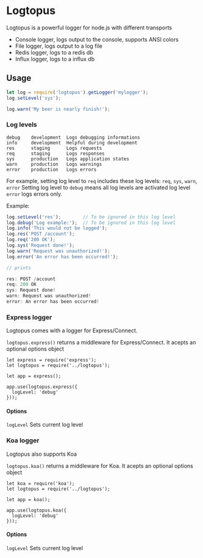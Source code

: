 Logtopus
========

Logtopus is a powerful logger for node.js with different transports

* Console logger, logs output to the console, supports ANSI colors
* File logger, logs output to a log file
* Redis logger, logs to a redis db
* Influx logger, logs to a influx db

## Usage

```js
let log = require('logtopus').getLogger('mylogger');
log.setLevel('sys');

log.warn('My beer is nearly finish!');
```

### Log levels

    debug    development  Logs debugging informations
    info     development  Helpful during development
    res      staging      Logs requests
    req      staging      Logs responses
    sys      production   Logs application states
    warn     production   Logs warnings
    error    production   Logs errors

For example, setting log level to `req` includes these log levels: `req`, `sys`, `warn`, `error`
Setting log level to `debug` means all log levels are activated
log level `error` logs errors only.

Example:

```js
log.setLevel('res');        // To be ignored in this log level
log.debug('Log example:');  // To be ignored in this log level
log.info('This would not be logged');
log.res('POST /account');
log.req('200 OK');
log.sys('Request done!');
log.warn('Request was unauthorized!');
log.error('An error has been occurred!');

// prints

res: POST /account
req: 200 OK
sys: Request done!
warn: Request was unauthorized!
error: An error has been occurred!
```

### Express logger

Logtopus comes with a logger for Express/Connect.

`logtopus.express()` returns a middleware for Express/Connect. It acepts an optional options object

```
let express = require('express');
let logtopus = require('../logtopus');

let app = express();

app.use(logtopus.express({
  logLevel: 'debug'
}));
```

#### Options

`logLevel` Sets current log level


### Koa logger

Logtopus also supports Koa

`logtopus.koa()` returns a middleware for Koa. It acepts an optional options object

```
let koa = require('koa');
let logtopus = require('../logtopus');

let app = koa();

app.use(logtopus.koa({
  logLevel: 'debug'
}));
```

#### Options

`logLevel` Sets current log level
